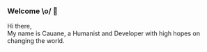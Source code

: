### Welcome \o/ :metal:

Hi there, <br>
My name is Cauane, a Humanist and Developer with high hopes on changing the world. <br>
